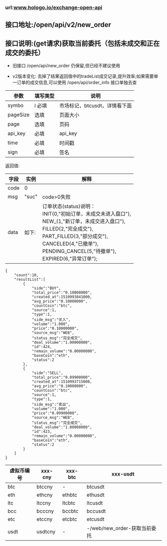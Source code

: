 ### url:www.hologo.io/exchange-open-api## 接口地址:/open/api/v2/new_order## 接口说明:(get请求)获取当前委托（包括未成交和正在成交的委托）* 旧接口 /open/api/new_order 仍保留,但已经不建议使用* v2版本变化: 去掉了结果返回值中的tradeList成交记录,提升效率;如果需要单一订单的成交信息,可以使用 /open/api/order_info 接口单独去查|参数|	填写类型|	说明||------------|--------|--------------------------------------||symbo|l	必填|	市场标记，btcusdt，详情看下面||pageSize|	选填|	页面大小||page|	选填|	页码||api_key|	必填|	api_key||time|	必填|	时间戳||sign|	必填|	签名|返回值:|字段|	实例|	解释||------------|--------|---------------||code|	0|	 |msg|	"suc"|	code>0失败||data|	如下:|订单状态(status)说明：<br>INIT(0,"初始订单，未成交未进入盘口"),<br>NEW_(1,"新订单，未成交进入盘口"),<br>FILLED(2,"完全成交"),<br>PART_FILLED(3,"部分成交"),<br>CANCELED(4,"已撤单"),<br>PENDING_CANCEL(5,"待撤单"),<br>EXPIRED(6,"异常订单");|```{    "count":10,    "resultList":[        {            "side":"BUY",            "total_price":"0.10000000",            "created_at":1510993841000,            "avg_price":"0.10000000",            "countCoin":"btc",            "source":1,            "type":1,            "side_msg":"买入",            "volume":"1.000",            "price":"0.10000000",            "source_msg":"WEB",            "status_msg":"完全成交",            "deal_volume":"1.00000000",            "id":424,            "remain_volume":"0.00000000",            "baseCoin":"eth",            "status":2        },        {            "side":"SELL",            "total_price":"0.09900000",            "created_at":1510993715000,            "avg_price":"0.10000000",            "countCoin":"btc",            "source":1,            "type":1,            "side_msg":"卖出",            "volume":"1.000",            "price":"0.09900000",            "source_msg":"WEB",            "status_msg":"完全成交",            "deal_volume":"1.00000000",            "id":423,            "remain_volume":"0.00000000",            "baseCoin":"eth",            "status":2        }    ]}```|虚拟币编号|xxx-cny|xxx-btc|xxx-usdt||------------|--------|----------|----------||btc|	btccny|	-|	btcusdt||eth|	ethcny|	ethbtc|	ethusdt||ltc|	ltccny|	ltcbtc|	ltcusdt||bcc|	bcccny|	bccbtc|	bccusdt||etc|	etccny|	etcbtc|	etcusdt||usdt|	usdtcny|	-|	-/web/new_order-获取当前委托|